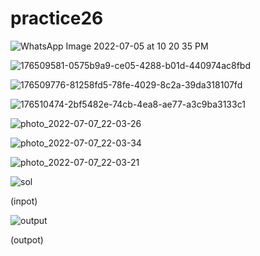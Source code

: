 # practice26

![WhatsApp Image 2022-07-05 at 10 20 35 PM](https://user-images.githubusercontent.com/108235776/177386866-3fd7e349-eace-426c-bcc1-fe4fb13488c9.jpeg)






![176509581-0575b9a9-ce05-4288-b01d-440974ac8fbd](https://user-images.githubusercontent.com/108235776/177386896-501bf542-87f2-46c6-b62b-14fcd8247f9d.jpg)




![176509776-81258fd5-78fe-4029-8c2a-39da318107fd](https://user-images.githubusercontent.com/108235776/177386919-0ebbaa5a-b63f-4b30-820e-0b52d93ca560.jpg)




![176510474-2bf5482e-74cb-4ea8-ae77-a3c9ba3133c1](https://user-images.githubusercontent.com/108235776/177386955-d39cd503-bfd5-40b9-aa83-47f55510cc88.jpg)


![photo_2022-07-07_22-03-26](https://user-images.githubusercontent.com/108235776/177835661-7c31e7d2-fe6a-4667-95e6-47f89a1b9d83.jpg)



![photo_2022-07-07_22-03-34](https://user-images.githubusercontent.com/108235776/177835708-aa277d08-6a42-4b3e-8f0c-d7485e991e11.jpg)


![photo_2022-07-07_22-03-21](https://user-images.githubusercontent.com/108235776/177835748-d35822d1-3729-4af9-ae5e-9c1f1cdebb91.jpg)




![sol](https://user-images.githubusercontent.com/108235776/177976608-e37ae577-2885-4d27-ab85-70783a7b482f.jpg)

(inpot)


![output](https://user-images.githubusercontent.com/108235776/177976672-09c87b32-7f2c-45ba-ba7c-9c7fd10fa7d0.png)

(outpot)

